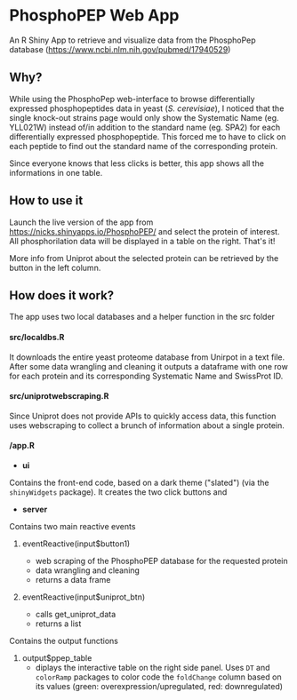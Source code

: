 # PhosphoPEP Web App
An R Shiny App to retrieve and visualize data from the PhosphoPep database (https://www.ncbi.nlm.nih.gov/pubmed/17940529) 

## Why?
While using the PhosphoPep web-interface to browse differentially expressed phosphopeptides data in yeast (*S. cerevisiae*), I noticed that the single knock-out strains page would only show the Systematic Name (eg. YLL021W) instead of/in addition to the standard name (eg. SPA2) for each differentially expressed phosphopeptide. This forced me to have to click on each peptide to find out the standard name of the corresponding protein.

Since everyone knows that less clicks is better, this app shows all the informations in one table. 

## How to use it
Launch the live version of the app from https://nicks.shinyapps.io/PhosphoPEP/ and select the protein of interest. All phosphorilation data will be displayed in a table on the right. That's it! 

More info from Uniprot about the selected protein can be retrieved by the button in the left column.


## How does it work?

The app uses two local databases and a helper function in the src folder

#### src/localdbs.R
It downloads the entire yeast proteome database from Unirpot in a text file.
After some data wrangling and cleaning it outputs a dataframe with one row for each protein and its corresponding Systematic Name and SwissProt ID.

#### src/uniprotwebscraping.R
Since Uniprot does not provide APIs to quickly access data, this function uses webscraping to collect a brunch of information about a single protein.

#### /app.R

* **ui**

Contains the front-end code, based on a dark theme ("slated") (via the `shinyWidgets` package). It creates the two click buttons and 


* **server**

Contains two main reactive events 

1. eventReactive(input$button1)
    + web scraping of the PhosphoPEP database for the requested protein
    + data wrangling and cleaning
    + returns a data frame

2. eventReactive(input$uniprot_btn)
    + calls get_uniprot_data
    + returns a list

Contains the output functions

1. output$ppep_table
    + diplays the interactive table on the right side panel. Uses `DT` and `colorRamp` packages to color code the `foldChange` column based on its values (green: overexpression/upregulated, red: downregulated)

